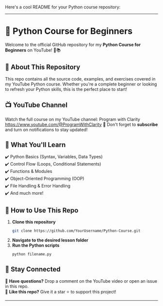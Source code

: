 Here's a cool README for your Python course repository:  

---

# 🚀 Python Course for Beginners  
Welcome to the official GitHub repository for my **Python Course for Beginners** on YouTube! 🎥📚  

## 📌 About This Repository  
This repo contains all the source code, examples, and exercises covered in my YouTube Python course. Whether you're a complete beginner or looking to refresh your Python skills, this is the perfect place to start!  

## 📺 YouTube Channel  
Watch the full course on my YouTube channel: Program with Clarity https://www.youtube.com/@ProgramWithClarity
🔔 Don't forget to **subscribe** and turn on notifications to stay updated!  

## 📝 What You'll Learn  
✔️ Python Basics (Syntax, Variables, Data Types)  
✔️ Control Flow (Loops, Conditional Statements)  
✔️ Functions & Modules  
✔️ Object-Oriented Programming (OOP)  
✔️ File Handling & Error Handling  
✔️ And much more!  

## 🚀 How to Use This Repo  
1. **Clone this repository**  
   ```sh
   git clone https://github.com/YourUsername/Python-Course.git
   ```  
2. **Navigate to the desired lesson folder**  
3. **Run the Python scripts**  
   ```sh
   python filename.py
   ```  

## 📢 Stay Connected  
💬 **Have questions?** Drop a comment on the YouTube video or open an issue in this repo.  
🌟 **Like this repo?** Give it a star ⭐ to support this project!  

---
